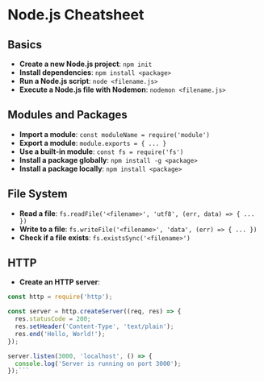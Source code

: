 # Node.js Cheatsheet

## Basics

- **Create a new Node.js project**: `npm init`
- **Install dependencies**: `npm install <package>`
- **Run a Node.js script**: `node <filename.js>`
- **Execute a Node.js file with Nodemon**: `nodemon <filename.js>`

## Modules and Packages

- **Import a module**: `const moduleName = require('module')`
- **Export a module**: `module.exports = { ... }`
- **Use a built-in module**: `const fs = require('fs')`
- **Install a package globally**: `npm install -g <package>`
- **Install a package locally**: `npm install <package>`

## File System

- **Read a file**: `fs.readFile('<filename>', 'utf8', (err, data) => { ... })`
- **Write to a file**: `fs.writeFile('<filename>', 'data', (err) => { ... })`
- **Check if a file exists**: `fs.existsSync('<filename>')`

## HTTP

- **Create an HTTP server**: 

```javascript
const http = require('http');

const server = http.createServer((req, res) => {
  res.statusCode = 200;
  res.setHeader('Content-Type', 'text/plain');
  res.end('Hello, World!');
});

server.listen(3000, 'localhost', () => {
  console.log('Server is running on port 3000');
});```
